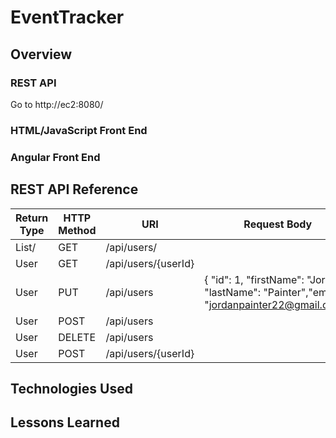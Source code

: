 # EventTracker

## Overview

### REST API
Go to http://ec2:8080/
### HTML/JavaScript Front End

### Angular Front End

## REST API Reference
|Return Type  | HTTP Method  | URI                 | Request Body| Purpose |
|-------------|--------------|---------------------|-------------|---------|
|List/<User/> | GET          | /api/users/         |             | List    |
| User        | GET          | /api/users/{userId} |             | Retrieve|
| User        | PUT          | /api/users          | { "id": 1,  "firstName": "Jordan",  "lastName": "Painter","email": "jordanpainter22@gmail.com"} | Update  |
| User        | POST         | /api/users          |             | Create  |
| User        | DELETE       | /api/users          |             | Update  |
| User        | POST         | /api/users/{userId} |             | Update  |

## Technologies Used

## Lessons Learned
